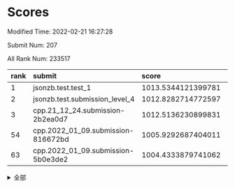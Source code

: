 # Scores

Modified Time: 2022-02-21 16:27:28

Submit Num: 207

All Rank Num: 233517

| rank |               submit               |       score        |       sigma        | pk_num |
| :--- | :--------------------------------- | :----------------- | :----------------- | :----- |
| 1    | jsonzb.test.test_1                 | 1013.5344121399781 | 0.8014873049729727 | 4510   |
| 2    | jsonzb.test.submission_level_4     | 1012.8282714772597 | 0.8059535909234916 | 4510   |
| 3    | cpp.21_12_24.submission-2b2ea0d7   | 1012.5136230899831 | 0.7941575430341952 | 4514   |
| 54   | cpp.2022_01_09.submission-816672bd | 1005.9292687404011 | 0.7273296590750544 | 4510   |
| 63   | cpp.2022_01_09.submission-5b0e3de2 | 1004.4333879741062 | 0.7168900585428312 | 4510   |


<details>
<summary>全部</summary>

| rank |                 submit                 |       score        |       sigma        | pk_num |
| :--- | :------------------------------------- | :----------------- | :----------------- | :----- |
| 1    | jsonzb.test.test_1                     | 1013.5344121399781 | 0.8014873049729727 | 4510   |
| 2    | jsonzb.test.submission_level_4         | 1012.8282714772597 | 0.8059535909234916 | 4510   |
| 3    | cpp.21_12_24.submission-2b2ea0d7       | 1012.5136230899831 | 0.7941575430341952 | 4514   |
| 4    | gobigger.level_3.submission_level_3_31 | 1011.7240210663974 | 0.8023322419425015 | 4512   |
| 5    | gobigger.level_3.submission_level_3_41 | 1011.5001355531467 | 0.7961900315037473 | 4514   |
| 6    | gobigger.level_3.submission_level_3_48 | 1011.0363567750288 | 0.7749524637798207 | 4508   |
| 7    | gobigger.level_3.submission_level_3_29 | 1010.8137587244355 | 0.7897628121364629 | 4515   |
| 8    | gobigger.level_3.submission_level_3_12 | 1010.779961192328  | 0.7660336793902439 | 4512   |
| 9    | gobigger.level_3.submission_level_3_43 | 1010.6650083781503 | 0.7508252813922828 | 4510   |
| 10   | gobigger.level_3.submission_level_3_16 | 1010.6629407688617 | 0.7635680505452924 | 4513   |
| 11   | gobigger.level_3.submission_level_3_11 | 1010.5803442176378 | 0.8098253544210686 | 4514   |
| 12   | gobigger.level_3.submission_level_3_33 | 1010.5416912894548 | 0.7752205601101444 | 4511   |
| 13   | gobigger.level_3.submission_level_3_46 | 1010.4420098903986 | 0.7693394057415543 | 4512   |
| 14   | gobigger.level_3.submission_level_3_21 | 1010.4094617109619 | 0.7536974484170765 | 4505   |
| 15   | gobigger.level_3.submission_level_3_38 | 1010.350166938019  | 0.7551301519718375 | 4514   |
| 16   | gobigger.level_3.submission_level_3_8  | 1010.3477588731387 | 0.7672402482441623 | 4510   |
| 17   | gobigger.level_3.submission_level_3_19 | 1010.3337803402792 | 0.7608253472948722 | 4513   |
| 18   | gobigger.level_3.submission_level_3_17 | 1010.276733694029  | 0.7670506884259493 | 4508   |
| 19   | gobigger.level_3.submission_level_3_24 | 1010.256836903145  | 0.7594848172648728 | 4512   |
| 20   | gobigger.level_3.submission_level_3_27 | 1010.2015175097285 | 0.7539685954501517 | 4517   |
| 21   | gobigger.level_3.submission_level_3_47 | 1010.1915404426433 | 0.7661683310015942 | 4512   |
| 22   | gobigger.level_3.submission_level_3_23 | 1010.1209489133286 | 0.7506909796768696 | 4509   |
| 23   | gobigger.level_3.submission_level_3_10 | 1010.0887007376756 | 0.7592260007557671 | 4515   |
| 24   | gobigger.level_3.submission_level_3_2  | 1010.0483744759925 | 0.760683467153885  | 4510   |
| 25   | gobigger.level_3.submission_level_3_36 | 1010.0268686810552 | 0.7454176648589419 | 4507   |
| 26   | gobigger.level_3.submission_level_3_34 | 1009.9929975936672 | 0.7598455663880571 | 4507   |
| 27   | gobigger.level_3.submission_level_3_25 | 1009.981217773308  | 0.7347855437687595 | 4512   |
| 28   | gobigger.level_3.submission_level_3_45 | 1009.977489297807  | 0.7607338113866919 | 4517   |
| 29   | gobigger.level_3.submission_level_3_42 | 1009.9327141287911 | 0.7670130579332877 | 4509   |
| 30   | gobigger.level_3.submission_level_3_20 | 1009.9206756993758 | 0.750061510798537  | 4515   |
| 31   | gobigger.level_3.submission_level_3_14 | 1009.8592552076675 | 0.7907316127855086 | 4513   |
| 32   | gobigger.level_3.submission_level_3_0  | 1009.793970858652  | 0.7776398540550101 | 4511   |
| 33   | gobigger.level_3.submission_level_3_9  | 1009.7863391082708 | 0.7650725761946228 | 4510   |
| 34   | gobigger.level_3.submission_level_3_28 | 1009.6931487320074 | 0.7765572191278453 | 4513   |
| 35   | gobigger.level_3.submission_level_3_37 | 1009.6317281854197 | 0.7660279777223153 | 4508   |
| 36   | gobigger.level_3.submission_level_3_40 | 1009.546171733521  | 0.7241492883466022 | 4515   |
| 37   | gobigger.level_3.submission_level_3_5  | 1009.5446631378961 | 0.7460699376625387 | 4520   |
| 38   | gobigger.level_3.submission_level_3_35 | 1009.5190373394043 | 0.7640188159868894 | 4514   |
| 39   | gobigger.level_3.submission_level_3_39 | 1009.3218095841466 | 0.7475436934459656 | 4511   |
| 40   | gobigger.level_3.submission_level_3_49 | 1009.2158136015194 | 0.7493029725298043 | 4514   |
| 41   | gobigger.level_3.submission_level_3_44 | 1009.2134478890554 | 0.7705692610226113 | 4515   |
| 42   | gobigger.level_3.submission_level_3_1  | 1009.2124423863404 | 0.7691578116025416 | 4514   |
| 43   | gobigger.level_3.submission_level_3_30 | 1009.1518070770726 | 0.7555123304859716 | 4510   |
| 44   | gobigger.level_3.submission_level_3_7  | 1009.0924455246331 | 0.7655838004843197 | 4511   |
| 45   | gobigger.level_3.submission_level_3_18 | 1009.0890960646694 | 0.7344728370573853 | 4513   |
| 46   | gobigger.level_3.submission_level_3_26 | 1008.9877546896284 | 0.7477751208388257 | 4516   |
| 47   | gobigger.level_3.submission_level_3_6  | 1008.9823830083036 | 0.7475729877895027 | 4511   |
| 48   | gobigger.level_3.submission_level_3_3  | 1008.8013814780155 | 0.7459329120574403 | 4506   |
| 49   | gobigger.level_3.submission_level_3_4  | 1008.7898362142525 | 0.7436676433329161 | 4515   |
| 50   | gobigger.level_3.submission_level_3_15 | 1008.596186123405  | 0.7442063522810779 | 4511   |
| 51   | gobigger.level_3.submission_level_3_32 | 1008.5449985556857 | 0.7384085145330199 | 4517   |
| 52   | gobigger.level_3.submission_level_3_22 | 1008.3860855089222 | 0.7596167056606311 | 4513   |
| 53   | gobigger.level_3.submission_level_3_13 | 1008.0044286981612 | 0.7521812406505592 | 4515   |
| 54   | cpp.2022_01_09.submission-816672bd     | 1005.9292687404011 | 0.7273296590750544 | 4510   |
| 55   | gobigger.level_1.submission_level_1_13 | 1005.1984938470183 | 0.7265340848834871 | 4511   |
| 56   | gobigger.level_1.submission_level_1_1  | 1004.939413228312  | 0.7182308974311563 | 4516   |
| 57   | gobigger.level_1.submission_level_1_6  | 1004.8823736439439 | 0.7194915934262007 | 4510   |
| 58   | gobigger.level_1.submission_level_1_27 | 1004.5269030081253 | 0.7141457730926226 | 4517   |
| 59   | gobigger.level_1.submission_level_1_4  | 1004.4768928387513 | 0.7190357692611987 | 4509   |
| 60   | gobigger.level_1.submission_level_1_14 | 1004.468485218859  | 0.7189284354032106 | 4510   |
| 61   | gobigger.level_1.submission_level_1_45 | 1004.4558066435882 | 0.7245079178499222 | 4511   |
| 62   | gobigger.level_1.submission_level_1_16 | 1004.45419105217   | 0.7459746286451163 | 4513   |
| 63   | cpp.2022_01_09.submission-5b0e3de2     | 1004.4333879741062 | 0.7168900585428312 | 4510   |
| 64   | gobigger.level_1.submission_level_1_3  | 1004.3608983267414 | 0.7267434350728784 | 4508   |
| 65   | gobigger.level_1.submission_level_1_18 | 1004.1873562732364 | 0.7302373719883989 | 4510   |
| 66   | gobigger.level_1.submission_level_1_37 | 1004.1042730824081 | 0.7166704824575311 | 4513   |
| 67   | gobigger.level_1.submission_level_1_30 | 1004.0874770900367 | 0.7292196241463965 | 4514   |
| 68   | gobigger.level_1.submission_level_1_22 | 1003.9442462215363 | 0.715973901379193  | 4512   |
| 69   | gobigger.level_1.submission_level_1_23 | 1003.8525641313053 | 0.7228004140187196 | 4512   |
| 70   | gobigger.level_1.submission_level_1_32 | 1003.8360568812993 | 0.7118901664361245 | 4512   |
| 71   | gobigger.level_1.submission_level_1_12 | 1003.7597307255215 | 0.7287975746239315 | 4512   |
| 72   | gobigger.level_1.submission_level_1_38 | 1003.7019934114736 | 0.7112422479685424 | 4508   |
| 73   | gobigger.level_1.submission_level_1_5  | 1003.6109882324376 | 0.7231478873631252 | 4513   |
| 74   | gobigger.level_1.submission_level_1_24 | 1003.4482854881152 | 0.7133465750825507 | 4517   |
| 75   | gobigger.level_1.submission_level_1_8  | 1003.4260819324466 | 0.7342026251518688 | 4513   |
| 76   | gobigger.level_1.submission_level_1_17 | 1003.396717854653  | 0.7203413418245778 | 4514   |
| 77   | gobigger.level_1.submission_level_1_33 | 1003.3955678126947 | 0.7096083865039383 | 4513   |
| 78   | gobigger.level_1.submission_level_1_47 | 1003.3732499126415 | 0.7146439661579035 | 4513   |
| 79   | gobigger.level_1.submission_level_1_40 | 1003.3659445653191 | 0.7077916190879527 | 4512   |
| 80   | gobigger.level_1.submission_level_1_35 | 1003.3591606104529 | 0.7196387851440096 | 4513   |
| 81   | gobigger.level_1.submission_level_1_31 | 1003.3567998322253 | 0.719961313643736  | 4511   |
| 82   | gobigger.level_1.submission_level_1_41 | 1003.3185111309946 | 0.7230096173036235 | 4517   |
| 83   | gobigger.level_1.submission_level_1_0  | 1003.2884750320061 | 0.7139582286883311 | 4513   |
| 84   | gobigger.level_1.submission_level_1_11 | 1003.19863759502   | 0.7255723929117509 | 4506   |
| 85   | gobigger.level_1.submission_level_1_36 | 1003.1525629323971 | 0.7127232777384435 | 4514   |
| 86   | gobigger.level_1.submission_level_1_28 | 1003.1156171963819 | 0.7252840868589447 | 4513   |
| 87   | gobigger.level_1.submission_level_1_49 | 1002.975224660146  | 0.7318740143193124 | 4509   |
| 88   | gobigger.level_1.submission_level_1_7  | 1002.8883679869601 | 0.7151764105589151 | 4509   |
| 89   | gobigger.level_1.submission_level_1_48 | 1002.8835131743281 | 0.713413198772576  | 4510   |
| 90   | gobigger.level_1.submission_level_1_10 | 1002.8221776748826 | 0.7210183477581289 | 4512   |
| 91   | gobigger.level_1.submission_level_1_15 | 1002.8100969982856 | 0.7119111490232749 | 4514   |
| 92   | gobigger.level_1.submission_level_1_9  | 1002.805473264118  | 0.7070170516320787 | 4508   |
| 93   | gobigger.level_1.submission_level_1_21 | 1002.7735386528242 | 0.7143326949125944 | 4514   |
| 94   | gobigger.level_1.submission_level_1_26 | 1002.6412541551125 | 0.7130811618803088 | 4515   |
| 95   | gobigger.level_1.submission_level_1_43 | 1002.5676356032046 | 0.6966127156761796 | 4511   |
| 96   | gobigger.level_1.submission_level_1_2  | 1002.54272206397   | 0.7179268790742411 | 4515   |
| 97   | gobigger.level_1.submission_level_1_29 | 1002.454129813748  | 0.7071651715894851 | 4513   |
| 98   | gobigger.level_1.submission_level_1_20 | 1002.4167460708268 | 0.7110307658907261 | 4511   |
| 99   | gobigger.level_1.submission_level_1_39 | 1002.2966568727292 | 0.7227881175890613 | 4512   |
| 100  | gobigger.level_1.submission_level_1_34 | 1002.2407790191257 | 0.713910085743579  | 4509   |
| 101  | gobigger.level_1.submission_level_1_46 | 1002.1380146892668 | 0.7056103313245389 | 4513   |
| 102  | gobigger.level_1.submission_level_1_44 | 1002.1046563342717 | 0.7124988469047427 | 4510   |
| 103  | gobigger.level_1.submission_level_1_42 | 1002.0891245898663 | 0.7116500684915316 | 4514   |
| 104  | gobigger.level_1.submission_level_1_25 | 1001.921520829696  | 0.7079982937796998 | 4516   |
| 105  | gobigger.level_1.submission_level_1_19 | 1001.6183015742477 | 0.7080229372419732 | 4514   |
| 106  | gobigger.random.submission_random_19   | 997.343725299653   | 0.708810071731474  | 4508   |
| 107  | gobigger.random.submission_random_32   | 996.9168432377118  | 0.7064296762313058 | 4510   |
| 108  | gobigger.random.submission_random_27   | 996.852429496403   | 0.7162380090266962 | 4512   |
| 109  | gobigger.random.submission_random_1    | 996.8036652203816  | 0.7045077325179344 | 4508   |
| 110  | gobigger.random.submission_random_30   | 996.7470918832389  | 0.7061540053347082 | 4514   |
| 111  | gobigger.random.submission_random_17   | 996.7040294726751  | 0.6995855813693438 | 4515   |
| 112  | gobigger.random.submission_random_4    | 996.6803314152124  | 0.7238284328918789 | 4514   |
| 113  | gobigger.random.submission_random_11   | 996.5404286662082  | 0.7070994018159945 | 4512   |
| 114  | gobigger.random.submission_random_47   | 996.5083283848165  | 0.7199820904111947 | 4511   |
| 115  | gobigger.random.submission_random_7    | 996.3562870853041  | 0.6970054904999707 | 4513   |
| 116  | gobigger.random.submission_random_43   | 996.3503680888383  | 0.7109708624885962 | 4511   |
| 117  | gobigger.random.submission_random_36   | 996.334459392556   | 0.6946152390553236 | 4516   |
| 118  | gobigger.random.submission_random_18   | 996.3277458664525  | 0.7066874770879206 | 4517   |
| 119  | gobigger.random.submission_random_31   | 996.3260206220855  | 0.7054656766590547 | 4513   |
| 120  | gobigger.random.submission_random_25   | 996.2854315398424  | 0.7149120084586965 | 4508   |
| 121  | gobigger.random.submission_random_24   | 996.261654271309   | 0.7044183928128487 | 4511   |
| 122  | gobigger.random.submission_random_12   | 996.2131240859865  | 0.7193938329226829 | 4512   |
| 123  | gobigger.random.submission_random_46   | 996.1316282491752  | 0.7108084222485084 | 4510   |
| 124  | gobigger.random.submission_random_22   | 996.0800321730792  | 0.7120487704130697 | 4515   |
| 125  | gobigger.random.submission_random_15   | 996.0673456191688  | 0.7106554827197403 | 4515   |
| 126  | gobigger.random.submission_random_13   | 996.0560613444993  | 0.7089154132614163 | 4513   |
| 127  | gobigger.random.submission_random_26   | 995.988751453114   | 0.6987477499577626 | 4518   |
| 128  | gobigger.random.submission_random_5    | 995.9469373645697  | 0.7176586217631299 | 4511   |
| 129  | gobigger.random.submission_random_42   | 995.9360414593662  | 0.7035440544085424 | 4515   |
| 130  | gobigger.random.submission_random_2    | 995.8219009531406  | 0.7106206730740933 | 4513   |
| 131  | gobigger.random.submission_random_38   | 995.814692044437   | 0.7155187122615997 | 4514   |
| 132  | gobigger.random.submission_random_10   | 995.809466247379   | 0.7065850810111098 | 4513   |
| 133  | gobigger.random.submission_random_41   | 995.7951338612002  | 0.7041942969989563 | 4509   |
| 134  | gobigger.random.submission_random_6    | 995.7376319183828  | 0.7149982316392924 | 4517   |
| 135  | gobigger.random.submission_random_35   | 995.7249627139839  | 0.7152362760804842 | 4507   |
| 136  | gobigger.random.submission_random_28   | 995.719371049102   | 0.715594924258181  | 4512   |
| 137  | gobigger.random.submission_random_40   | 995.7109770466041  | 0.7203901654748059 | 4514   |
| 138  | gobigger.random.submission_random_37   | 995.5336982025972  | 0.7126446678022086 | 4517   |
| 139  | gobigger.random.submission_random_21   | 995.4881281221844  | 0.711571971894044  | 4511   |
| 140  | gobigger.random.submission_random_48   | 995.4205906865747  | 0.7062631815869324 | 4509   |
| 141  | gobigger.random.submission_random_29   | 995.4019225210692  | 0.7213820961542659 | 4510   |
| 142  | gobigger.random.submission_random_23   | 995.3366844284267  | 0.7049594239915026 | 4505   |
| 143  | gobigger.random.submission_random_44   | 995.3082056638432  | 0.7079476305163831 | 4517   |
| 144  | gobigger.random.submission_random_45   | 995.2736315026524  | 0.7190363425151846 | 4507   |
| 145  | gobigger.random.submission_random_3    | 995.1766557737295  | 0.7155392820736054 | 4515   |
| 146  | gobigger.random.submission_random_20   | 995.1327418863577  | 0.7079682603805704 | 4506   |
| 147  | gobigger.random.submission_random_34   | 995.1261838971557  | 0.7223444488417347 | 4511   |
| 148  | gobigger.random.submission_random_33   | 995.0914926563387  | 0.7138999962963577 | 4511   |
| 149  | gobigger.random.submission_random_8    | 995.0081682987428  | 0.7070606874596259 | 4517   |
| 150  | gobigger.random.submission_random_9    | 994.9813373706058  | 0.7353037536001312 | 4520   |
| 151  | gobigger.random.submission_random_0    | 994.9592322220552  | 0.7139609877726419 | 4510   |
| 152  | gobigger.random.submission_random_14   | 994.908654402427   | 0.7072494243315124 | 4513   |
| 153  | gobigger.random.submission_random_16   | 994.7697540260986  | 0.731671278090898  | 4515   |
| 154  | gobigger.random.submission_random_49   | 994.7676991394939  | 0.7230502158947952 | 4513   |
| 155  | gobigger.random.submission_random_39   | 994.7634411695652  | 0.7170345901167401 | 4509   |
| 156  | gobigger.level_2.submission_level_2_13 | 994.1921527156014  | 0.7324394147302442 | 4513   |
| 157  | gobigger.level_2.submission_level_2_40 | 993.7560957527043  | 0.7225042060877035 | 4512   |
| 158  | gobigger.level_2.submission_level_2_12 | 993.4736106515938  | 0.7306467752288178 | 4518   |
| 159  | gobigger.level_2.submission_level_2_49 | 993.4635450263023  | 0.7332131509311102 | 4516   |
| 160  | gobigger.level_2.submission_level_2_30 | 993.1490834175013  | 0.7224945755179456 | 4511   |
| 161  | gobigger.level_2.submission_level_2_47 | 993.1214950389724  | 0.7317091974354821 | 4507   |
| 162  | gobigger.level_2.submission_level_2_26 | 993.1169972884327  | 0.7490675609335673 | 4510   |
| 163  | gobigger.level_2.submission_level_2_3  | 993.1092232987642  | 0.7393795253855586 | 4509   |
| 164  | gobigger.level_2.submission_level_2_38 | 992.9566155036881  | 0.7356145639045644 | 4519   |
| 165  | gobigger.level_2.submission_level_2_16 | 992.9275823840901  | 0.7248011842965061 | 4511   |
| 166  | gobigger.level_2.submission_level_2_23 | 992.8105839693168  | 0.7371033284856707 | 4517   |
| 167  | gobigger.level_2.submission_level_2_9  | 992.7844058996624  | 0.7344280988816589 | 4510   |
| 168  | gobigger.level_2.submission_level_2_18 | 992.781259884656   | 0.7321926566891178 | 4508   |
| 169  | gobigger.level_2.submission_level_2_29 | 992.7704534612144  | 0.7223101344066333 | 4517   |
| 170  | gobigger.level_2.submission_level_2_7  | 992.7171211571911  | 0.7363200297285788 | 4513   |
| 171  | gobigger.level_2.submission_level_2_46 | 992.705839317891   | 0.7464492052801345 | 4513   |
| 172  | gobigger.level_2.submission_level_2_24 | 992.6372784167912  | 0.7568967440377555 | 4515   |
| 173  | gobigger.level_2.submission_level_2_19 | 992.6145198571069  | 0.7534525865841426 | 4514   |
| 174  | gobigger.level_2.submission_level_2_34 | 992.5118073099508  | 0.7361040722122694 | 4518   |
| 175  | gobigger.level_2.submission_level_2_31 | 992.4501932351342  | 0.7334590627519775 | 4512   |
| 176  | gobigger.level_2.submission_level_2_22 | 992.4352912449383  | 0.7494119547112172 | 4518   |
| 177  | gobigger.level_2.submission_level_2_11 | 992.4164386140768  | 0.7539252536271511 | 4509   |
| 178  | gobigger.level_2.submission_level_2_42 | 992.3347703728374  | 0.7329654387812955 | 4517   |
| 179  | gobigger.level_2.submission_level_2_5  | 992.3125824505754  | 0.736005354013367  | 4513   |
| 180  | gobigger.level_2.submission_level_2_10 | 992.2515668536402  | 0.7412019041924465 | 4517   |
| 181  | gobigger.level_2.submission_level_2_32 | 992.2482817273184  | 0.7383759062002324 | 4507   |
| 182  | gobigger.level_2.submission_level_2_2  | 992.1613608849726  | 0.7501550509302117 | 4507   |
| 183  | gobigger.level_2.submission_level_2_17 | 992.1480722678863  | 0.7400048456117507 | 4512   |
| 184  | gobigger.level_2.submission_level_2_44 | 992.1404235388233  | 0.7507630755046587 | 4511   |
| 185  | gobigger.level_2.submission_level_2_45 | 992.1300091163515  | 0.7427295773418449 | 4510   |
| 186  | gobigger.level_2.submission_level_2_15 | 992.1234130217332  | 0.7398385496424458 | 4515   |
| 187  | gobigger.level_2.submission_level_2_0  | 991.9712024011155  | 0.7380641193234806 | 4513   |
| 188  | gobigger.level_2.submission_level_2_8  | 991.9227199750479  | 0.7609530450352799 | 4514   |
| 189  | gobigger.level_2.submission_level_2_1  | 991.8723956274822  | 0.7509740385880259 | 4512   |
| 190  | gobigger.level_2.submission_level_2_35 | 991.8476490934688  | 0.7604432512042019 | 4520   |
| 191  | gobigger.level_2.submission_level_2_48 | 991.7590459627232  | 0.7571629762463545 | 4511   |
| 192  | gobigger.level_2.submission_level_2_21 | 991.717493704064   | 0.7539911905827091 | 4515   |
| 193  | gobigger.level_2.submission_level_2_14 | 991.6881373117865  | 0.7461942575453768 | 4513   |
| 194  | gobigger.level_2.submission_level_2_41 | 991.5592760750235  | 0.7362276610673496 | 4515   |
| 195  | gobigger.level_2.submission_level_2_28 | 991.4926408856651  | 0.7487093347052771 | 4510   |
| 196  | gobigger.level_2.submission_level_2_20 | 991.3925488541634  | 0.7632505155582019 | 4513   |
| 197  | gobigger.level_2.submission_level_2_37 | 991.3787813505041  | 0.7303080676803946 | 4512   |
| 198  | gobigger.level_2.submission_level_2_33 | 991.3329200574801  | 0.7705938715254409 | 4520   |
| 199  | gobigger.level_2.submission_level_2_43 | 991.3263330057747  | 0.74285973988293   | 4511   |
| 200  | gobigger.level_2.submission_level_2_4  | 991.2682642913848  | 0.7456340651488034 | 4513   |
| 201  | gobigger.level_2.submission_level_2_6  | 991.1387309483455  | 0.7459035081440308 | 4518   |
| 202  | gobigger.level_2.submission_level_2_25 | 991.0884601922257  | 0.7515588376599682 | 4506   |
| 203  | gobigger.level_2.submission_level_2_36 | 991.042507118517   | 0.7646490216620385 | 4519   |
| 204  | gobigger.level_2.submission_level_2_27 | 990.3987521155428  | 0.7681642640681813 | 4509   |
| 205  | gobigger.level_2.submission_level_2_39 | 990.3307993322788  | 0.7682780998201509 | 4515   |
| 206  | gobigger.none.submission_none_0        | 979.7973379840718  | 1.1758112436533519 | 4512   |
| 207  | gobigger.none.submission_none_1        | 976.8913917525028  | 1.3356001826363275 | 4512   |

</details>